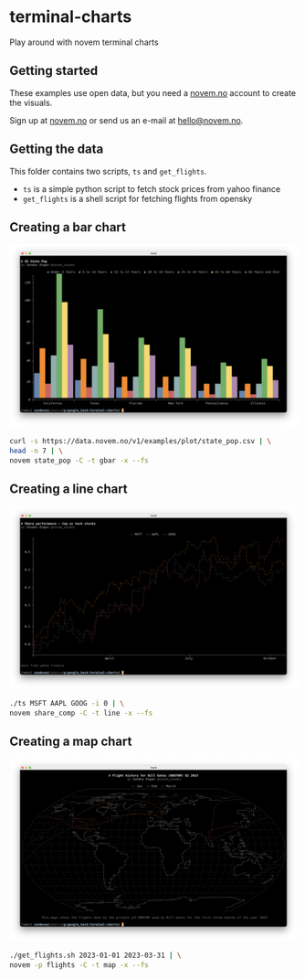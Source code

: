 # terminal-charts
Play around with novem terminal charts

## Getting started
These examples use open data, but you need a [novem.no](https://novem.no) 
account to create the visuals.

Sign up at [novem.no](https://novem.no) or send us an e-mail at [hello@novem.no](
mailto:hello@novem.no).

## Getting the data
This folder contains two scripts, `ts` and `get_flights`. 

- `ts` is a simple python script to fetch stock prices from yahoo finance
- `get_flights` is a shell script for fetching flights from opensky



## Creating a bar chart
![img/bar.png](img/bar.png)

```bash
curl -s https://data.novem.no/v1/examples/plot/state_pop.csv | \
head -n 7 | \
novem state_pop -C -t gbar -x --fs
```


## Creating a line chart
![img/line.png](img/line.png)

```bash
./ts MSFT AAPL GOOG -i 0 | \
novem share_comp -C -t line -x --fs
```

## Creating a map chart
![img/map.png](img/map.png)

```bash
./get_flights.sh 2023-01-01 2023-03-31 | \
novem -p flights -C -t map -x --fs
```
